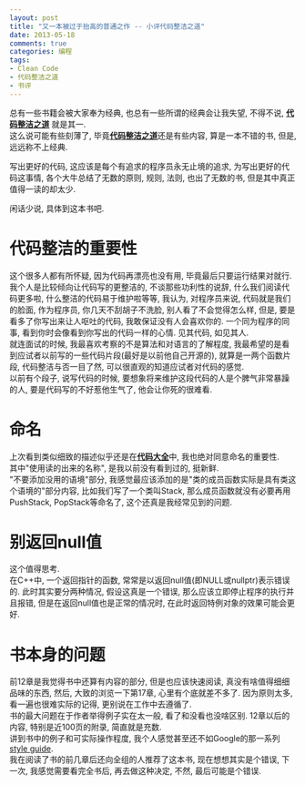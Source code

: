 ```yaml
---
layout: post
title: "又一本被过于抬高的普通之作 -- 小评代码整洁之道"
date: 2013-05-18
comments: true
categories: 编程
tags: 
- Clean Code
- 代码整洁之道
- 书评
---
```

 

总有一些书籍会被大家奉为经典, 也总有一些所谓的经典会让我失望, 不得不说, [**代码整洁之道**]() 就是其一.  
这么说可能有些刻薄了, 毕竟[**代码整洁之道**]()还是有些内容, 算是一本不错的书, 但是, 远远称不上经典.  
  
写出更好的代码, 这应该是每个有追求的程序员永无止境的追求, 为写出更好的代码这事情, 各个大牛总结了无数的原则, 规则, 法则, 也出了无数的书, 但是其中真正值得一读的却太少.  
  
闲话少说, 具体到这本书吧.  

<!-- more -->
# 代码整洁的重要性
这个很多人都有所怀疑, 因为代码再漂亮也没有用, 毕竟最后只要运行结果对就行.  我个人是比较倾向让代码写的更整洁的,  不谈那些功利性的说辞, 什么我们阅读代码更多啦, 什么整洁的代码易于维护啦等等, 我认为, 对程序员来说, 代码就是我们的脸面, 作为程序员, 你几天不刮胡子不洗脸, 别人看了不会觉得怎么样, 但是, 要是看多了你写出来让人呕吐的代码, 我敢保证没有人会喜欢你的.  一个同为程序的同事, 看到你时会像看到你写出的代码一样的心情.  见其代码, 如见其人.  
就连面试的时候, 我最喜欢考察的不是算法和对语言的了解程度, 我最希望的是看到应试者以前写的一些代码片段(最好是以前他自己开源的), 就算是一两个函数片段, 代码整洁与否一目了然, 可以很直观的知道应试者对代码的感觉.  
以前有个段子, 说写代码的时候, 要想象将来维护这段代码的人是个脾气非常暴躁的人, 要是代码写的不好惹他生气了,  他会让你死的很难看.  

# 命名
上次看到类似细致的描述似乎还是在[**代码大全**]()中, 我也绝对同意命名的重要性.  
其中"使用读的出来的名称", 是我以前没有看到过的, 挺新鲜.  
"不要添加没用的语境"部分, 我感觉最应该添加的是"类的成员函数实际是具有类这个语境的"部分内容, 比如我们写了一个类叫Stack, 那么成员函数就没有必要再用PushStack, PopStack等命名了, 这个还真是我经常见到的问题.  

# 别返回null值
这个值得思考.  
在C++中, 一个返回指针的函数, 常常是以返回null值(即NULL或nullptr)表示错误的.  此时其实要分两种情况, 假设这真是一个错误, 那么应该立即停止程序的执行并且报错, 但是在返回null值也是正常的情况时, 在此时返回特例对象的效果可能会更好.  

# 书本身的问题
前12章是我觉得书中还算有内容的部分,  但是也应该快速阅读, 真没有啥值得细细品味的东西, 然后, 大致的浏览一下第17章, 心里有个底就差不多了.  因为原则太多, 看一遍也很难实际的记得, 更别说在工作中去遵循了.   
书的最大问题在于作者举得例子实在太一般, 看了和没看也没啥区别.  12章以后的内容, 特别是近100页的附录, 简直就是充数.  
讲到书中的例子和可实际操作程度, 我个人感觉甚至还不如Google的那一系列[style guide](https://code.google.com/p/google-styleguide/).  
我在阅读了书的前几章后还向全组的人推荐了这本书, 现在想想其实是个错误, 下一次, 我感觉需要看完全书后, 再去做这种决定, 不然, 最后可能是个错误.  


[**代码整洁之道**]: http://www.amazon.cn/gp/product/B0031M9GHC/ref=as_li_ss_tl?ie=UTF8&camp=536&creative=3132&creativeASIN=B0031M9GHC&linkCode=as2&tag=jtianlinsblog-23
[**代码大全**]: http://www.amazon.cn/gp/product/B0061XKRXA/ref=as_li_ss_tl?ie=UTF8&camp=536&creative=3132&creativeASIN=B0061XKRXA&linkCode=as2&tag=jtianlinsblog-23


